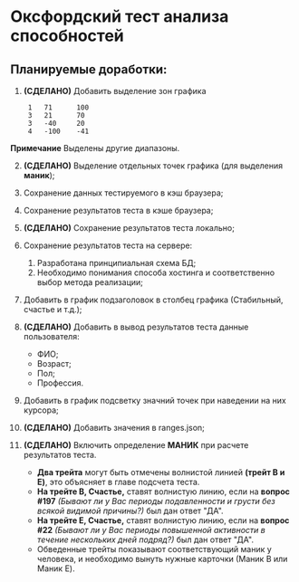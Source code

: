 # Оксфордский тест анализа способностей

## Планируемые доработки:

1. **(СДЕЛАНО)** Добавить выделение зон графика

        1	71      100
        3	21      70
        3	-40     20
        4	-100    -41

**Примечание** Выделены другие диапазоны.

2. **(СДЕЛАНО)** Выделение отдельных точек графика (для выделения **маник**);
3. Сохранение данных тестируемого в кэш браузера;
4. Сохранение результатов теста в кэше браузера;
5. **(СДЕЛАНО)** Сохранение результатов теста локально;
6. Сохранение результатов теста на сервере:
   1. Разработана принципиальная схема БД;
   2. Необходимо понимания способа хостинга и соответственно выбор метода реализации;
7. Добавить в график подзаголовок в столбец графика (Стабильный, счастье и т.д.);
8. **(СДЕЛАНО)** Добавить в вывод результатов теста данные пользователя:
    * ФИО;
    * Возраст;
    * Пол;
    * Профессия.
9. Добавить в график подсветку значний точек при наведении на них курсора;
10. **(СДЕЛАНО)** Добавить значения в ranges.json;
11. **(СДЕЛАНО)** Включить определение **МАНИК** при расчете результатов теста.

    * **Два трейта** могут быть отмечены волнистой линией **(трейт B и E)**, это объясняет в главе подсчета теста. 
    * **На трейте B, Счастье,** ставят волнистую линию, если на **вопрос #197** *(Бывают ли у Вас периоды подавленности и грусти без всякой видимой причины?)* был дан ответ "ДА". 
    * **На трейте E, Счастье,** ставят волнистую линию, если на **вопрос #22** *(Бывают ли у Вас периоды повышенной активности в течение нескольких дней подряд?)* был дан ответ "ДА". 
    * Обведенные трейты показывают соответствующий маник у человека, и необходимо вынуть нужные карточки (Маник B или Маник E).
